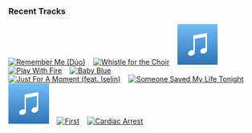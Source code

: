 ### Recent Tracks
[<img src='https://lastfm.freetls.fastly.net/i/u/300x300/a611255faf5c21883f3630f047fff4eb.png' width='16%' height='16%' alt='Remember Me (Dúo)'>](https://www.last.fm/music/miguel/_/remember%2bme%2b%2528d%25c3%25bao%2529)&nbsp;&nbsp;&nbsp;&nbsp;[<img src='https://lastfm.freetls.fastly.net/i/u/300x300/8ea4dad3c3614770bca41a29c2e53b3d.png' width='16%' height='16%' alt='Whistle for the Choir'>](https://www.last.fm/music/the%2bfratellis/_/whistle%2bfor%2bthe%2bchoir)&nbsp;&nbsp;&nbsp;&nbsp;[<img src='https://github.com/atfinke/atfinke/blob/master/placeholder.jpeg?raw=true' width='16%' height='16%' alt='Loser'>](https://www.last.fm/music/moby%2brich/_/loser)&nbsp;&nbsp;&nbsp;&nbsp;[<img src='https://lastfm.freetls.fastly.net/i/u/300x300/9f89cf0a77a541e4c16f5513d041eaa5.png' width='16%' height='16%' alt='Play With Fire'>](https://www.last.fm/music/vance%2bjoy/_/play%2bwith%2bfire)&nbsp;&nbsp;&nbsp;&nbsp;[<img src='https://lastfm.freetls.fastly.net/i/u/300x300/8e0bbb0858b8547f2d48920dbf89187c.png' width='16%' height='16%' alt='Baby Blue'>](https://www.last.fm/music/grayscale/_/baby%2bblue)&nbsp;&nbsp;&nbsp;&nbsp;<br>[<img src='https://lastfm.freetls.fastly.net/i/u/300x300/225355a98a29abceb8e72b505a9db0bb.png' width='16%' height='16%' alt='Just For A Moment (feat. Iselin)'>](https://www.last.fm/music/gryffin/_/just%2bfor%2ba%2bmoment%2b%2528feat.%2biselin%2529)&nbsp;&nbsp;&nbsp;&nbsp;[<img src='https://lastfm.freetls.fastly.net/i/u/300x300/94d2fe1c0df8d84e7296e6133a5812d9.png' width='16%' height='16%' alt='Someone Saved My Life Tonight'>](https://www.last.fm/music/elton%2bjohn/_/someone%2bsaved%2bmy%2blife%2btonight)&nbsp;&nbsp;&nbsp;&nbsp;[<img src='https://github.com/atfinke/atfinke/blob/master/placeholder.jpeg?raw=true' width='16%' height='16%' alt='Dynasty'>](https://www.last.fm/music/elephante/_/dynasty)&nbsp;&nbsp;&nbsp;&nbsp;[<img src='https://lastfm.freetls.fastly.net/i/u/300x300/cf384c733af8411cc18430e82dfbc106.png' width='16%' height='16%' alt='First'>](https://www.last.fm/music/cold%2bwar%2bkids/_/first)&nbsp;&nbsp;&nbsp;&nbsp;[<img src='https://lastfm.freetls.fastly.net/i/u/300x300/d93cec1bfa4fae3134f847eb6b13df9f.png' width='16%' height='16%' alt='Cardiac Arrest'>](https://www.last.fm/music/bad%2bsuns/_/cardiac%2barrest)&nbsp;&nbsp;&nbsp;&nbsp;<br>